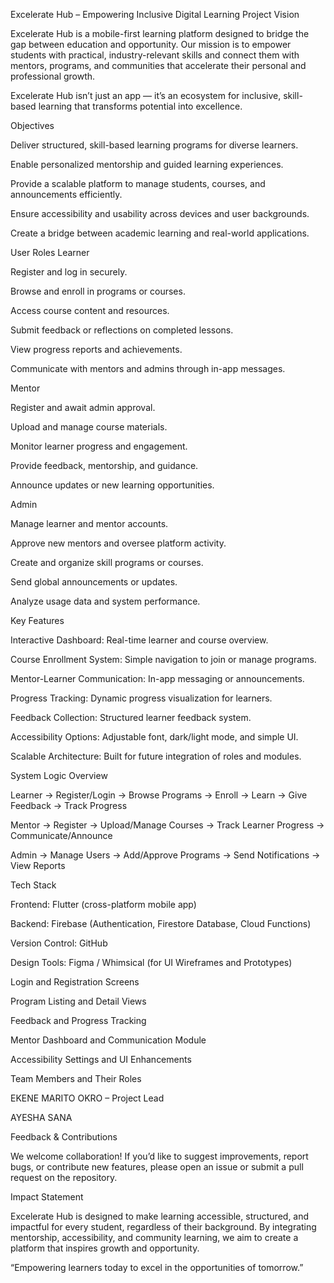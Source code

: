 Excelerate Hub – Empowering Inclusive Digital Learning
Project Vision

Excelerate Hub is a mobile-first learning platform designed to bridge the gap between education and opportunity.
Our mission is to empower students with practical, industry-relevant skills and connect them with mentors, programs, and communities that accelerate their personal and professional growth.

Excelerate Hub isn’t just an app — it’s an ecosystem for inclusive, skill-based learning that transforms potential into excellence.

Objectives

Deliver structured, skill-based learning programs for diverse learners.

Enable personalized mentorship and guided learning experiences.

Provide a scalable platform to manage students, courses, and announcements efficiently.

Ensure accessibility and usability across devices and user backgrounds.

Create a bridge between academic learning and real-world applications.

User Roles
Learner

Register and log in securely.

Browse and enroll in programs or courses.

Access course content and resources.

Submit feedback or reflections on completed lessons.

View progress reports and achievements.

Communicate with mentors and admins through in-app messages.

Mentor

Register and await admin approval.

Upload and manage course materials.

Monitor learner progress and engagement.

Provide feedback, mentorship, and guidance.

Announce updates or new learning opportunities.

Admin

Manage learner and mentor accounts.

Approve new mentors and oversee platform activity.

Create and organize skill programs or courses.

Send global announcements or updates.

Analyze usage data and system performance.

Key Features

Interactive Dashboard: Real-time learner and course overview.

Course Enrollment System: Simple navigation to join or manage programs.

Mentor-Learner Communication: In-app messaging or announcements.

Progress Tracking: Dynamic progress visualization for learners.

Feedback Collection: Structured learner feedback system.

Accessibility Options: Adjustable font, dark/light mode, and simple UI.

Scalable Architecture: Built for future integration of roles and modules.

System Logic Overview

Learner → Register/Login → Browse Programs → Enroll → Learn → Give Feedback → Track Progress

Mentor → Register → Upload/Manage Courses → Track Learner Progress → Communicate/Announce

Admin → Manage Users → Add/Approve Programs → Send Notifications → View Reports

Tech Stack

Frontend: Flutter (cross-platform mobile app)

Backend: Firebase (Authentication, Firestore Database, Cloud Functions)

Version Control: GitHub

Design Tools: Figma / Whimsical (for UI Wireframes and Prototypes)

Login and Registration Screens

Program Listing and Detail Views

Feedback and Progress Tracking

Mentor Dashboard and Communication Module

Accessibility Settings and UI Enhancements

Team Members and Their Roles

EKENE MARITO OKRO – Project Lead 

AYESHA SANA 

Feedback & Contributions

We welcome collaboration!
If you’d like to suggest improvements, report bugs, or contribute new features, please open an issue or submit a pull request on the repository.

Impact Statement

Excelerate Hub is designed to make learning accessible, structured, and impactful for every student, regardless of their background.
By integrating mentorship, accessibility, and community learning, we aim to create a platform that inspires growth and opportunity.

“Empowering learners today to excel in the opportunities of tomorrow.”

